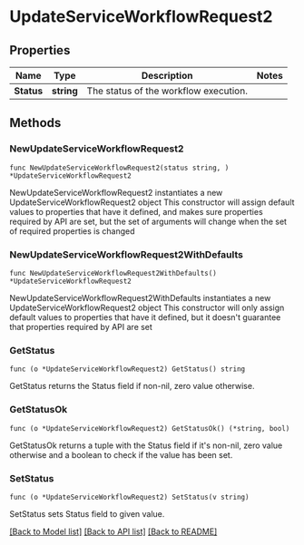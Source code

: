 # UpdateServiceWorkflowRequest2

## Properties

Name | Type | Description | Notes
------------ | ------------- | ------------- | -------------
**Status** | **string** | The status of the workflow execution. | 

## Methods

### NewUpdateServiceWorkflowRequest2

`func NewUpdateServiceWorkflowRequest2(status string, ) *UpdateServiceWorkflowRequest2`

NewUpdateServiceWorkflowRequest2 instantiates a new UpdateServiceWorkflowRequest2 object
This constructor will assign default values to properties that have it defined,
and makes sure properties required by API are set, but the set of arguments
will change when the set of required properties is changed

### NewUpdateServiceWorkflowRequest2WithDefaults

`func NewUpdateServiceWorkflowRequest2WithDefaults() *UpdateServiceWorkflowRequest2`

NewUpdateServiceWorkflowRequest2WithDefaults instantiates a new UpdateServiceWorkflowRequest2 object
This constructor will only assign default values to properties that have it defined,
but it doesn't guarantee that properties required by API are set

### GetStatus

`func (o *UpdateServiceWorkflowRequest2) GetStatus() string`

GetStatus returns the Status field if non-nil, zero value otherwise.

### GetStatusOk

`func (o *UpdateServiceWorkflowRequest2) GetStatusOk() (*string, bool)`

GetStatusOk returns a tuple with the Status field if it's non-nil, zero value otherwise
and a boolean to check if the value has been set.

### SetStatus

`func (o *UpdateServiceWorkflowRequest2) SetStatus(v string)`

SetStatus sets Status field to given value.



[[Back to Model list]](../README.md#documentation-for-models) [[Back to API list]](../README.md#documentation-for-api-endpoints) [[Back to README]](../README.md)


